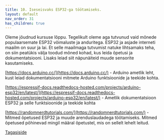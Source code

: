 ```yaml
---
title: 10. Iseseisvaks ESP32-ga töötamiseks.
layout: default
nav_order: 31
has_children: true
---
```


Oleme jõudnud kursuse lõppu. Tegelikult oleme aga tutvunud vaid mõnede populaarsemate ESP32 võimaluste ja anduritega. ESP32 ja asjade interneti maailm on suur ja lai. Et selle maailmaga tutvumist natuke lihtsamaks teha, on siin peatükis välja toodud mõned kohad, kus leida õpetusi ja dokumentatsiooni. Lisaks leiad siit näpunäiteid muude sensorite kasutamiseks.

[https://docs.arduino.cc/](https://docs.arduino.cc/) \- Arduino ametlik leht, kust leiad dokumentatsiooni mitmete Arduino funktsioonide ja teekide kohta.

[https://espressif-docs.readthedocs-hosted.com/projects/arduino-esp32/en/latest/](https://espressif-docs.readthedocs-hosted.com/projects/arduino-esp32/en/latest/) \- Ametlik dokumentatsioon ESP32 ja selle funktsioonide ja teekide kohta

[https://randomnerdtutorials.com/](https://randomnerdtutorials.com/) \- Mitmed õpetused ESP32 ja muude arenduslaudadega töötamiseks. Mitmed õpetused põhinevad mingil määral õpetustel, mis on sellelt lehelt leitud.

[Tagasiside](./tagasiside)